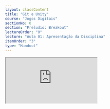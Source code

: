 ```yaml
---
layout: classContent
title: "Git e Unity"
course: "Jogos Digitais"
sectionNo: 0
section: "Preludio: Breakout"
lectureOrder: "0"
lecture: "Aula 01: Apresentação da Disciplina"
itemOrder: "3"
type: "Handout"
---
```


<iframe src="https://docs.google.com/document/d/e/2PACX-1vTvAwLncHuZEO6iR8eUjH_L1FVvtateMk7RJ1QI8S1v90Ldjw4TtN6hsUyBFr1puO377NBGTO9HEZhA/pub?embedded=true"></iframe>
